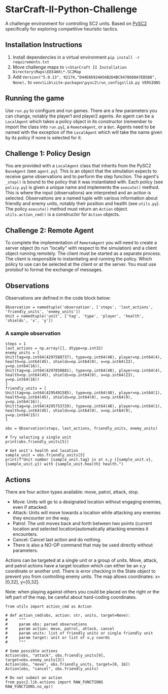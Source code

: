 # StarCraft-II-Python-Challenge
A challenge environment for controlling SC2 units. Based on [PySC2](https://github.com/google-deepmind/pysc2) specifically for exploring competitive heuristic tactics.

## Installation Instructions
1. Install dependencies in a virtual environment `pip install -r requirements.txt`
2. Move challenge maps to `\<StarCraft II Installation Directory\Maps\EEE466\*.SC2Map`
3. Add `Version("5.0.13", 92174,"D44E66924A56B2D4BC94786D8A7EB5B8", None),` to `venv\Lib\site-packages\pysc2\run_configs\lib.py VERSIONS`

## Running the game
Use `run.py` to configure and run games. There are a few parameters you can change, notably the player1 and player2 agents. An agent can be a `LocalAgent` which takes a policy object in its constructor (remember to import the class into `run.py`), a `RemoteAgent`, or a `Bot`. Agents need to be named with the exception of the `LocalAgent` which will take the name given by its policy if none is selected for it.

## Challenge 1: Policy Design
You are provided with a `LocalAgent` class that inherits from the PySC2 `BaseAgent` (see `agent.py`). This is an object that the simulation expects to receive game observations and to perform the step function. The agent's `_step()` is bound to the policy that it was instantiated with. Each policy (see `policy.py`) is given a unique name and implements the `execute()` method. This is where the input (observations) are interpreted and an action is selected. Observations are a named tuple with various information about friendly and enemy units, notably their position and health (see `utils.py`). The policy `execute()` method must return an `Action` object. `utils.action_cmd()` is a constructor for `Action` objects.

## Challenge 2: Remote Agent
To complete the implementation of `RemoteAgent` you will need to create a server object (to run "locally" with respect to the simulation) and a client object running remotely. The client must be started as a separate process. The client is responsible to instantiating and running the policy. Which policy to use can be selected at the client or at the server. You must use protobuf to format the exchange of messages.

## Observations
Observations are defined in the code block below:
```
Observation = namedtuple('observation', ['steps', 'last_actions', 'friendly_units', 'enemy_units'])
Unit = namedtuple('unit', ['tag', 'type', 'player', 'health', 'shields', 'x', 'y'])
```

### A sample observation
```
steps = 1
last_actions = np.array([], dtype=np.int32)
enemy_units = [
Unit(tag=np.int64(4297588737), type=np.int64(48), player=np.int64(4), health=np.int64(45), shields=np.int64(0), x=np.int64(23), y=np.int64(16)), 
Unit(tag=np.int64(4297850881), type=np.int64(48), player=np.int64(4), health=np.int64(45), shields=np.int64(0), x=np.int64(23), y=np.int64(16))
]
friendly_units = [
Unit(tag=np.int64(4295491585), type=np.int64(48), player=np.int64(1), health=np.int64(45), shields=np.int64(0), x=np.int64(9), y=np.int64(16)),
Unit(tag=np.int64(4295753729), type=np.int64(48), player=np.int64(1), health=np.int64(45), shields=np.int64(0), x=np.int64(9), y=np.int64(15))
]

obs = Observation(steps, last_actions, friendly_units, enemy_units)

# Try selecting a single unit
print(obs.friendly_units[5])

# Get unit's health and location
sample_unit = obs.friendly_units[5]
print(f"Unit number {sample_unit.tag} is at x,y ({sample_unit.x},{sample_unit.y}) with {sample_unit.health} health.")
```

## Actions
There are four action types available: move, patrol, attack, stop.
- Move: Units will go to a designated location without engaging enemies, even if attacked.
- Attack: Units will move towards a location while attacking any enemies they encounter on the way.
- Patrol: The unit moves back and forth between two points (current location and selected location)automatically attacking enemies it encounters.
- Cancel: Cancel last action and do nothing.
- There is also a NO-OP command that may be used directly without parameters.

Actions can be targeted at a single unit or a group of units. Move, attack, and patrol actions have a target location which can either be an x,y coordinate or another unit. There is error checking in the State object to prevent you from controlling enemy units. The map allows coordinates: x=[0,32], y=[0,32].

Note: when playing against others you could be placed on the right or the left part of the map, be careful about hard-coding coordinates.

```
from utils import action_cmd as Action

# def action_cmd(obs, action: str, units, target=None):
#     """
#     param obs: parsed observations
#     param action: move, patrol, attack, cancel
#     param units: list of friendly units or single friendly unit
#     param target: unit or list of x,y coords
#     """

# Some possible actions
Action(obs, "attack", obs.friendly_units[9], target=obs.enemy_units[3])
Action(obs, "move", obs.friendly_units, target=[0, 16])
Action(obs, "cancel", obs.friendly_units)

# Do not submit an action
from pysc2.lib.actions import RAW_FUNCTIONS
RAW_FUNCTIONS.no_op()
```
